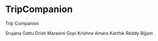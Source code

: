 # TripCompanion
Trip Companion 

Srujana Gattu
Dristi Marasini
Gopi Krishna Amara
Karthik Reddy Bijjam
